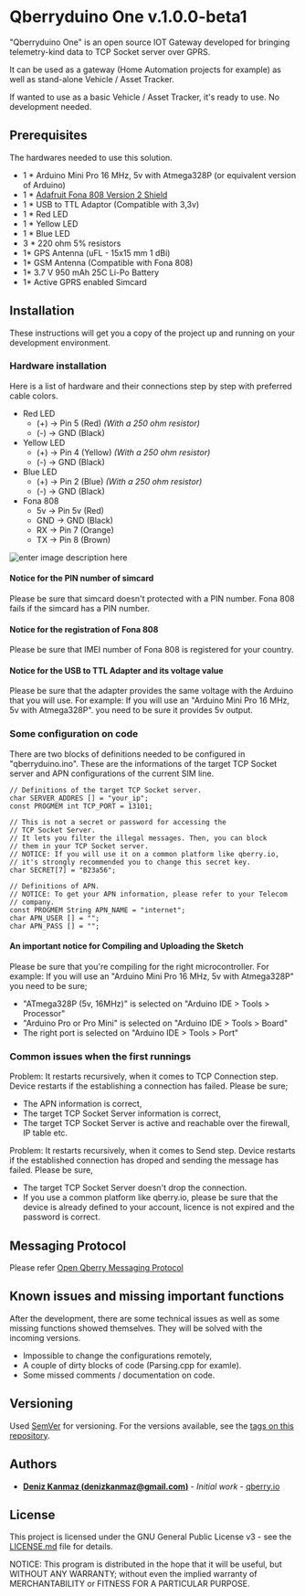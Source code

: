 # Qberryduino One v.1.0.0-beta1

"Qberryduino One" is an open source IOT Gateway developed for bringing telemetry-kind data to TCP Socket server over GPRS. 

It can be used as a gateway (Home Automation projects for example) as well as stand-alone Vehicle / Asset Tracker.

If wanted to use as a basic Vehicle / Asset Tracker, it's ready to use. No development needed.

## Prerequisites
The hardwares needed to use this solution.
* 1 * Arduino Mini Pro 16 MHz, 5v with Atmega328P (or equivalent version of Arduino)
* 1 * [Adafruit Fona 808 Version 2 Shield](https://www.adafruit.com/product/2636)
* 1 * USB to TTL Adaptor (Compatible with 3,3v)
* 1 * Red LED
* 1 * Yellow LED
* 1 *  Blue LED
* 3 * 220 ohm 5% resistors
* 1* GPS Antenna (uFL - 15x15 mm 1 dBi)
* 1* GSM Antenna (Compatible with Fona 808)
* 1* 3.7 V 950 mAh 25C Li-Po Battery
* 1* Active GPRS enabled Simcard

## Installation

These instructions will get you a copy of the project up and running on your development environment.

### Hardware installation

Here is a list of hardware and their connections step by step with preferred cable colors.
*	Red LED
	* (+) → Pin 5 (Red)  _(With a 250 ohm resistor)_
	* (-) → GND (Black)
*	Yellow LED
	*	(+) → Pin 4 (Yellow)  _(With a 250 ohm resistor)_
	*	(-) → GND (Black)
*	Blue LED
	*	(+) → Pin 2 (Blue)  _(With a 250 ohm resistor)_
	*	(-) → GND (Black)
*	Fona 808
	*	5v -> Pin 5v (Red)
	*	GND -> GND (Black)
	*	RX -> Pin 7 (Orange)
	*	TX -> Pin 8 (Brown)

![enter image description here](https://lh3.googleusercontent.com/OZIM_0mFb-jgyUuYGuuslm1Z3meFcrUUe49EGT8yfN1WwXtKgSnmazm6Cj4eHPAh9LiuSCHu2iZd "The sketch of the circuit")

#### Notice for the PIN number of simcard
Please be sure that simcard doesn't protected with a PIN number. Fona 808 fails if the simcard has a PIN number.

#### Notice for the registration of Fona 808
Please be sure that IMEI number of Fona 808 is registered for your country.

#### Notice for the USB to TTL Adapter and its voltage value
Please be sure that the adapter provides the same voltage with the Arduino that you will use.
For example: If you will use an "Arduino Mini Pro 16 MHz, 5v with Atmega328P". you need to be sure it provides 5v output.

### Some configuration on code
There are two blocks of definitions needed to be configured in "qberryduino.ino". These are the informations of the target TCP Socket server and APN configurations of the current SIM line.
```
// Definitions of the target TCP Socket server.
char SERVER_ADDRES [] = "your_ip";
const PROGMEM int TCP_PORT = 13101;

// This is not a secret or password for accessing the
// TCP Socket Server.
// It lets you filter the illegal messages. Then, you can block
// them in your TCP Socket server.
// NOTICE: If you will use it on a common platform like qberry.io,
// it's strongly recommended you to change this secret key.
char SECRET[7] = "B23a56";
```
```
// Definitions of APN.
// NOTICE: To get your APN information, please refer to your Telecom
// company.
const PROGMEM String APN_NAME = "internet";
char APN_USER [] = "";
char APN_PASS [] = "";
```
#### An important notice for Compiling and Uploading the Sketch
Please be sure that you're compiling for the right microcontroller.
For example: If you will use an "Arduino Mini Pro 16 MHz, 5v with Atmega328P" you need to be sure;
* "ATmega328P (5v, 16MHz)" is selected on "Arduino IDE > Tools > Processor"
* "Arduino Pro or Pro Mini" is selected on "Arduino IDE > Tools > Board"
* The right port is selected on "Arduino IDE > Tools > Port"

### Common issues when the first runnings
Problem: It restarts recursively, when it comes to TCP Connection step.
Device restarts if the establishing a connection has failed. Please be sure;
* The APN information is correct,
* The target TCP Socket Server information is correct,
* The target TCP Socket Server is active and reachable over the firewall, IP table etc.

Problem: It restarts recursively, when it comes to Send step.
Device restarts if the established connection has droped and sending the message has failed. Please be sure,
* The target TCP Socket Server doesn't drop the connection.
* If you use a common platform like qberry.io, please be sure that the device is already defined to your account, licence is not expired and the password is correct. 

## Messaging Protocol
Please refer [Open Qberry Messaging Protocol]()

## Known issues and missing important functions
After the development, there are some technical issues as well as some missing functions showed themselves. They will be solved with the incoming versions.

* Impossible to change the configurations remotely,
* A couple of dirty blocks of code (Parsing.cpp for examle).
* Some missed comments / documentation on code.

## Versioning

Used [SemVer](http://semver.org/) for versioning. For the versions available, see the [tags on this repository](https://github.com/denizkanmaz/qberryduino-gateway-one/tags). 

## Authors

* **[Deniz Kanmaz (denizkanmaz@gmail.com)](https://github.com/denizkanmaz)** - *Initial work* - [qberry.io](https://qberry.io)

## License

This project is licensed under the GNU General Public License v3 - see the [LICENSE.md](LICENSE.md) file for details.

NOTICE: This program is distributed in the hope that it will be useful, but WITHOUT ANY WARRANTY; without even the implied warranty of MERCHANTABILITY or FITNESS FOR A PARTICULAR PURPOSE.